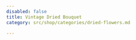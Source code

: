 ```yaml
---
disabled: false
title: Vintage Dried Bouquet
category: src/shop/categories/dried-flowers.md

---
```

